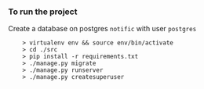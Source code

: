 ### To run the project

Create a database on postgres `notific` with user `postgres`
```
    > virtualenv env && source env/bin/activate
    > cd ./src
    > pip install -r requirements.txt
    > ./manage.py migrate
    > ./manage.py runserver
    > ./manage.py createsuperuser
```
